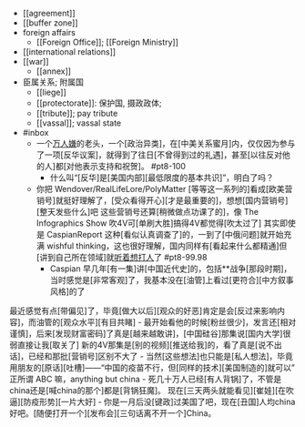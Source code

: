 - [[agreement]]
- [[buffer zone]]
- foreign affairs
    - [[Foreign Office]]; [[Foreign Ministry]]
- [[international relations]]
- [[war]]
    - [[annex]]
- 臣属关系; 附属国
    - [[liege]]
    - [[protectorate]]: 保护国, 摄政政体;
    - [[tribute]]; pay tribute
    - [[vassal]]; vassal state
- #inbox
    - 一个[万人嫌](https://www.zhihu.com/question/456256296/answer/1851847425)的老头，一个[政治异类]，在[中美关系蜜月]内，仅仅因为参与了一项[反华议案]，就得到了往日[不曾得到过的礼遇]，甚至[以往反对他的人]都[对他表示支持和祝贺]。 #pt8-100
        - 什么叫“[反华]是[美国内部][最低限度的基本共识]”，明白了吗？
    - 你把 Wendover/RealLifeLore/PolyMatter [等等这一系列的]看成[欧美营销号]就挺好理解了，[受众看得开心][才是最重要的]，想想[国内营销号][整天发些什么]吧
这些营销号还算[稍微做点功课了的]，像 The Infographics Show 吹4V可[单刷大胜]搞得4V都觉得[吹太过了]
其实即使是 CaspianReport 这种[看似认真调查了]的，一到了[中俄问题]就开始充满 wishful thinking，这也很好理解，国内同样有[看起来什么都精通]但[讲到自己所在领域]就[听着想打人](https://bbs.saraba1st.com/2b/forum.php?mod=viewthread&tid=2000474)了 #pt8-99.98
        - Caspian 早几年[有一集]讲[中国近代史]的，包括**战争[那段时期]，当时感觉是[非常客观]了，我基本没在[油管]上看过[更符合][中方叙事风格]的了

最近感觉有点[带偏见]了，毕竟[做大以后][观众的好恶]肯定是会[反过来影响内容]，而油管的[观众水平][有目共睹]
            - 最开始看他的时候[粉丝很少]，发言还[相对谨慎]，后来[发现财富密码]了真是[越来越敢讲]，[中国硅谷]那集说[国内大学]很弱直接让我[取关了]
新的4V那集是[别的视频][推送给我]的，看了真是[说不出话]，已经和那批[营销号]区别不大了
        - 当然[这些想法]也只能是[私人想法]，毕竟用朋友的[原话][吐槽]——“中国的疫苗不行，但[同样的技术][美国制造的]就可以”
正所谓 ABC 嘛，anything but china
        - 死几十万人已经[有人背锅]了，不管是china还是[喊china的那个]都是[背锅狂魔]。
现在[三天两头就能看见][崔娃][在吹逼][防疫形势][一片大好]
            - 你是一月后没[键政]过美国了吧，现在[丑国]人均china好吧。[随便打开一个][发布会][三句话离不开一个]China。
